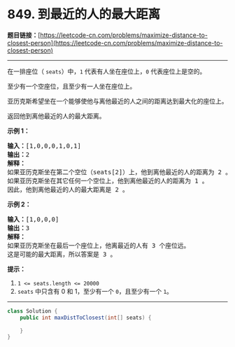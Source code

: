 # 849. 到最近的人的最大距离

**题目链接：**[https://leetcode-cn.com/problems/maximize-distance-to-closest-person](https://leetcode-cn.com/problems/maximize-distance-to-closest-person)

---

<div class="content__1Y2H">
 <div class="notranslate">
  <p>在一排座位（&nbsp;<code>seats</code>）中，<code>1</code>&nbsp;代表有人坐在座位上，<code>0</code>&nbsp;代表座位上是空的。</p> 
  <p>至少有一个空座位，且至少有一人坐在座位上。</p> 
  <p>亚历克斯希望坐在一个能够使他与离他最近的人之间的距离达到最大化的座位上。</p> 
  <p>返回他到离他最近的人的最大距离。</p> 
  <p><strong>示例 1：</strong></p> 
  <pre class="language-text"><strong>输入：</strong>[1,0,0,0,1,0,1]
<strong>输出：</strong>2
<strong>解释：
</strong>如果亚历克斯坐在第二个空位（seats[2]）上，他到离他最近的人的距离为 2 。
如果亚历克斯坐在其它任何一个空位上，他到离他最近的人的距离为 1 。
因此，他到离他最近的人的最大距离是 2 。 
</pre> 
  <p><strong>示例 2：</strong></p> 
  <pre class="language-text"><strong>输入：</strong>[1,0,0,0]
<strong>输出：</strong>3
<strong>解释： </strong>
如果亚历克斯坐在最后一个座位上，他离最近的人有 3 个座位远。
这是可能的最大距离，所以答案是 <span style="">3 </span>。
</pre> 
  <p><strong>提示：</strong></p> 
  <ol> 
   <li><code>1 &lt;= seats.length &lt;= 20000</code></li> 
   <li><code>seats</code>&nbsp;中只含有 0 和 1，至少有一个 <code>0</code>，且至少有一个 <code>1</code>。</li> 
  </ol> 
 </div>
</div>

---

```java
class Solution {
    public int maxDistToClosest(int[] seats) {
        
    }
}
```